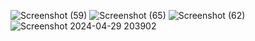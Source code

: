 ![Screenshot (59)](https://github.com/DikshyaPaudel/BudgetBuddy/assets/86092763/42f8b742-fdef-4673-8a8b-2b8e91bccd03)
![Screenshot (65)](https://github.com/DikshyaPaudel/BudgetBuddy/assets/86092763/beefbf17-9d4d-4621-ba60-1b9e4e94a7d8)
![Screenshot (62)](https://github.com/DikshyaPaudel/BudgetBuddy/assets/86092763/e75e5950-760f-42ea-86ca-e4b26d959b86)
![Screenshot 2024-04-29 203902](https://github.com/DikshyaPaudel/BudgetBuddy/assets/86092763/94493302-df2e-4476-bf0a-d2d2f93da9d9)
